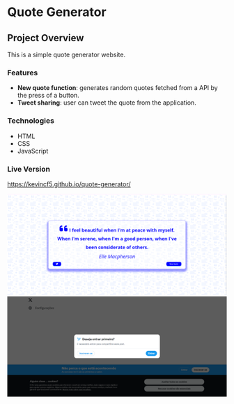 # Quote Generator

## Project Overview

This is a simple quote generator website.

### Features

- **New quote function**: generates random quotes fetched from a API by the press of a button.
- **Tweet sharing**: user can tweet the quote from the application.

### Technologies

- HTML
- CSS
- JavaScript

### Live Version

https://kevincf5.github.io/quote-generator/

<img src="/assets/images/project images/Quote Generator -  page 1.png" />
<img src="/assets/images/project images/Quote Generator - page 2.png" />
